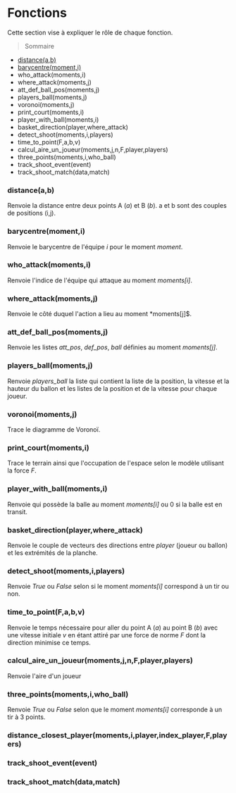 
# Fonctions

Cette section vise à expliquer le rôle de chaque fonction. 

> Sommaire 
- [distance(a,b)](https://github.com/AmigoCap/MecaFootCo/blob/master/Travai_autour_trois_points/readme.md#distanceab)
- [barycentre(moment,i)](https://github.com/AmigoCap/MecaFootCo/blob/master/Travai_autour_trois_points/readme.md#barycentremomenti)
- who_attack(moments,i)
- where_attack(moments,j)
- att_def_ball_pos(moments,j)
- players_ball(moments,j)
- voronoi(moments,j)
- print_court(moments,i)
- player_with_ball(moments,i)
- basket_direction(player,where_attack)
- detect_shoot(moments,i,players)
- time_to_point(F,a,b,v)
- calcul_aire_un_joueur(moments,j,n,F,player,players)
- three_points(moments,i,who_ball)
- track_shoot_event(event)
- track_shoot_match(data,match) 

### distance(a,b)
Renvoie la distance entre deux points A (*a*) et B (*b*).
a et b sont des couples de positions (i,j). 

### barycentre(moment,i)
Renvoie le barycentre de l'équipe *i* pour le moment *moment*.

### who_attack(moments,i)
Renvoie l'indice de l'équipe qui attaque au moment *moments[i]*.

### where_attack(moments,j)
Renvoie le côté duquel l'action a lieu au moment *moments[j]$.

### att_def_ball_pos(moments,j)
Renvoie les listes *att_pos*, *def_pos*, *ball* définies au moment *moments[j]*.

### players_ball(moments,j)
Renvoie *players_ball* la liste qui contient la liste de la position, la vitesse et la hauteur du ballon et les listes de la position et de la vitesse pour chaque joueur. 

### voronoi(moments,j)
Trace le diagramme de Voronoï.

### print_court(moments,i)
Trace le terrain ainsi que l'occupation de l'espace selon le modèle utilisant la force *F*.

### player_with_ball(moments,i)
Renvoie qui possède la balle au moment *moments[i]* ou 0 si la balle est en transit.

### basket_direction(player,where_attack)
Renvoie le couple de vecteurs des directions entre *player* (joueur ou ballon) et les extrémités de la planche.

### detect_shoot(moments,i,players)
Renvoie *True* ou *False* selon si le moment *moments[i]* correspond à un tir ou non.

### time_to_point(F,a,b,v)
Renvoie le temps nécessaire pour aller du point A (*a*) au point B (*b*) avec une vitesse initiale *v* en étant attiré par une force de norme *F* dont la direction minimise ce temps.

### calcul_aire_un_joueur(moments,j,n,F,player,players)
Renvoie l'aire d'un joueur 

### three_points(moments,i,who_ball)
Renvoie *True* ou *False* selon que le moment *moments[i]* corresponde à un tir à 3 points.

### distance_closest_player(moments,i,player,index_player,F,players)

### track_shoot_event(event)

### track_shoot_match(data,match)
